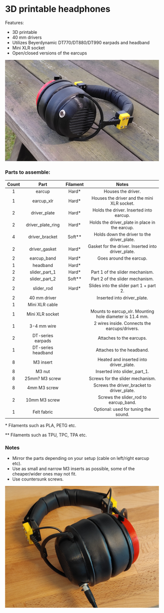 # 3D printable headphones

Features:
* 3D printable
* 40 mm drivers
* Utilizes Beyerdynamic DT770/DT880/DT990 earpads and headband
* Mini XLR socket
* Open/closed versions of the earcups

![prototype_image_2](./docs/images/image_2.jpg)

### Parts to assemble:
| Count | Part               | Filament | Notes                                                    |
|:-----:|:------------------:|:--------:|:--------------------------------------------------------:|
| 1     | earcup             | Hard*    | Houses the driver.                                       |
| 1     | earcup_xlr         | Hard*    | Houses the driver and the mini XLR socket.               |
| 2     | driver_plate       | Hard*    | Holds the driver. Inserted into earcup.                  |
| 2     | driver_plate_ring  | Hard*    | Holds the driver_plate in place in the earcup.           |
| 4     | driver_bracket     | Soft**   | Holds down the driver to the driver_plate.               |
| 2     | driver_gasket      | Hard*    | Gasket for the driver. Inserted into driver_plate.       |
| 2     | earcup_band        | Hard*    | Goes around the earcup.                                  |
| 1     | headband           | Hard*    |                                                          |
| 2     | slider_part_1      | Hard*    | Part 1 of the slider mechanism.                          |
| 2     | slider_part_2      | Soft**   | Part 2 of the slider mechanism.                          |
| 2     | slider_rod         | Hard*    | Slides into the slider part 1 + part 2.                  |
| 2     | 40 mm driver       |          | Inserted into driver_plate.                              |
| 1     | Mini XLR cable     |          |                                                          |
| 1     | Mini XLR socket    |          | Mounts to earcup_xlr. Mounting hole diameter is 11.4 mm. |
| 1     | 3-4 mm wire        |          | 2 wires inside. Connects the earcups/drivers.            |
| 2     | DT-series earpads  |          | Attaches to the earcups.                                 |
| 1     | DT-series headband |          | Attaches to the headband.                                |
| 8     | M3 insert          |          | Heated and inserted into driver_plate.                   |
| 8     | M3 nut             |          | Inserted into slider_part_1.                             |
| 8     | 25mm? M3 screw     |          | Screws for the slider mechanism.                         |
| 8     | 4mm M3 screw       |          | Screws the driver_bracket to driver_plate.               |
| 2     | 10mm M3 screw      |          | Screws the slider_rod to earcup_band.                    |
| 1     | Felt fabric        |          | Optional: used for tuning the sound.                     |

\* Filaments such as PLA, PETG etc.

\** Filaments such as TPU, TPC, TPA etc.

### Notes
* Mirror the parts depending on your setup (cable on left/right earcup etc).
* Use as small and narrow M3 inserts as possible, some of the cheaper/wider ones may not fit.
* Use countersunk screws.

![prototype_image_1](./docs/images/image_1.jpg)
